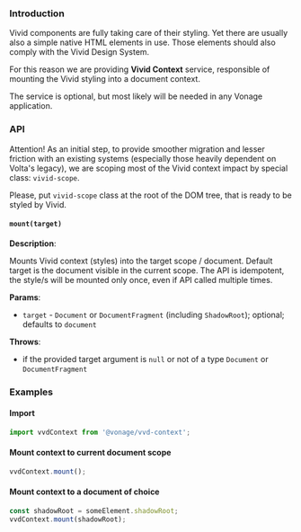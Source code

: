 ### Introduction

Vivid components are fully taking care of their styling.
Yet there are usually also a simple native HTML elements in use.
Those elements should also comply with the Vivid Design System.

For this reason we are providing **Vivid Context** service, responsible of mounting the Vivid styling into a document context.

The service is optional, but most likely will be needed in any Vonage application.

### API

Attention! As an initial step, to provide smoother migration and lesser friction with an existing systems (especially those heavily dependent on Volta's legacy), we are scoping most of the Vivid context impact by special class: `vivid-scope`.

Please, put `vivid-scope` class at the root of the DOM tree, that is ready to be styled by Vivid.

#### `mount(target)`

**Description**:

Mounts Vivid context (styles) into the target scope / document.
Default target is the document visible in the current scope.
The API is idempotent, the style/s will be mounted only once, even if API called multiple times.

**Params**:
- `target` - `Document` or `DocumentFragment` (including `ShadowRoot`); optional; defaults to `document`

**Throws**:
- if the provided target argument is `null` or not of a type `Document` or `DocumentFragment`

### Examples

#### Import

```js
import vvdContext from '@vonage/vvd-context';
```

#### Mount context to current document scope

```js
vvdContext.mount();
```

#### Mount context to a document of choice

```js
const shadowRoot = someElement.shadowRoot;
vvdContext.mount(shadowRoot);
```